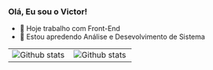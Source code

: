### Olá, Eu sou o Victor!
- 🔭 Hoje trabalho com Front-End
- 🌱 Estou apredendo Análise e Desevolvimento de Sistema
<table>
  <tr>
        <td>
<img align="left" src="https://github-readme-stats.vercel.app/api/top-langs/?username=victorfdev&theme=dark&hide_border=false&include_all_commits=true&count_private=true&layout=compact" alt="Github stats" />
  </td>
    <td>
       <img align="left" src="https://github-readme-stats.vercel.app/api?username=victormoreiraofc&theme=dark&hide_border=false&include_all_commits=true&count_private=true" alt="Github stats" />
      </td>
  </tr>
</table><br/>
